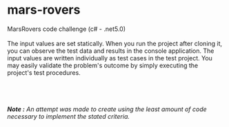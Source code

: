 # mars-rovers
MarsRovers code challenge (c# - .net5.0)
<br/><br/>
The input values are set statically.
When you run the project after cloning it, you can observe the test data and results in the console application.
The input values are written individually as test cases in the test project. You may easily validate the problem's outcome by simply executing the project's test procedures.
<br/><br/><br/><br/><br/>
<i><b>Note :</b> An attempt was made to create using the least amount of code necessary to implement the stated criteria.</i>
